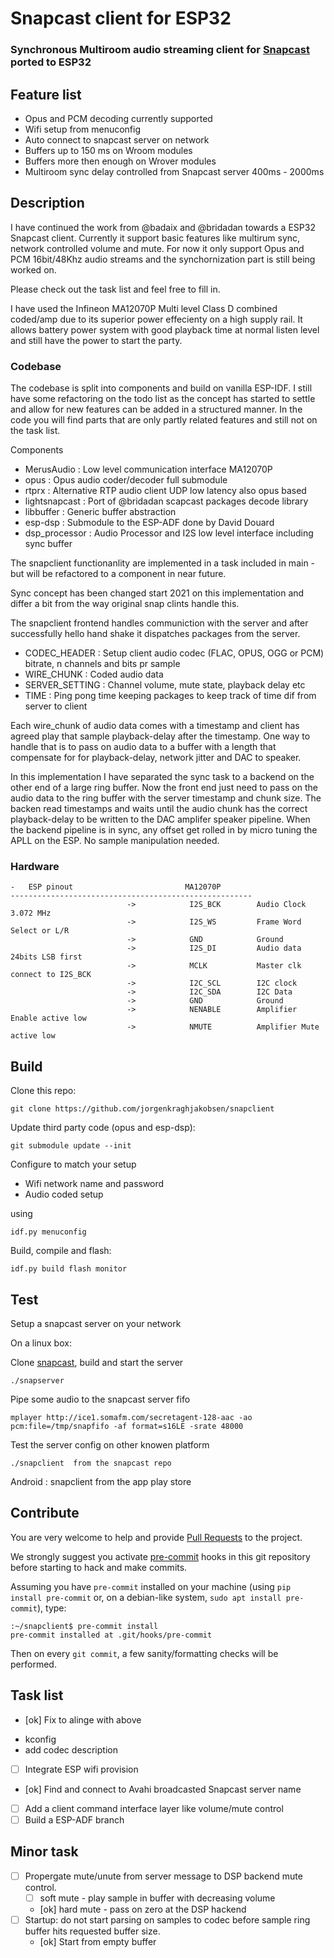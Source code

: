 # Snapcast client for ESP32

### Synchronous Multiroom audio streaming client for [Snapcast](https://github.com/badaix/snapcast) ported to ESP32

## Feature list
- Opus and PCM decoding currently supported
- Wifi setup from menuconfig
- Auto connect to snapcast server on network
- Buffers up to 150 ms on Wroom modules
- Buffers more then enough on Wrover modules
- Multiroom sync delay controlled from Snapcast server 400ms - 2000ms

## Description
I have continued the work from @badaix and @bridadan towards a ESP32 Snapcast
client. Currently it support basic features like multirum sync, network
controlled volume and mute. For now it only support Opus and PCM 16bit/48Khz
audio streams and the synchornization part is still being worked on.

Please check out the task list and feel free to fill in.

I have used the Infineon MA12070P Multi level Class D combined coded/amp due to
its superior power effecienty on a high supply rail. It allows battery power
system with good playback time at normal listen level and still have the power
to start the party.

### Codebase

The codebase is split into components and build on vanilla ESP-IDF. I still
have some refactoring on the todo list as the concept has started to settle and
allow for new features can be added in a structured manner. In the code you
will find parts that are only partly related features and still not on the task
list.

Components
 - MerusAudio : Low level communication interface MA12070P
 - opus : Opus audio coder/decoder full submodule
 - rtprx : Alternative RTP audio client UDP low latency also opus based
 - lightsnapcast : Port of @bridadan scapcast packages decode library
 - libbuffer : Generic buffer abstraction
 - esp-dsp : Submodule to the ESP-ADF done by David Douard
 - dsp_processor : Audio Processor and I2S low level interface including sync
   buffer

The snapclient functionanlity are implemented in a task included in main - but
will be refactored to a component in near future.

Sync concept has been changed start 2021 on this implementation and differ a
bit from the way original snap clints handle this.

The snapclient frontend handles communiction with the server and after
successfully hello hand shake it dispatches packages from the server.

 - CODEC_HEADER : Setup client audio codec (FLAC, OPUS, OGG or PCM) bitrate, n
   channels and bits pr sample
 - WIRE_CHUNK : Coded audio data
 - SERVER_SETTING : Channel volume, mute state, playback delay etc
 - TIME : Ping pong time keeping packages to keep track of time dif from server
   to client

Each wire_chunk of audio data comes with a timestamp and client has agreed play
that sample playback-delay after the timestamp. One way to handle that is to
pass on audio data to a buffer with a length that compensate for for
playback-delay, network jitter and DAC to speaker.

In this implementation I have separated the sync task to a backend on the other
end of a large ring buffer. Now the front end just need to pass on the audio
data to the ring buffer with the server timestamp and chunk size. The backen
read timestamps and waits until the audio chunk has the correct playback-delay
to be written to the DAC amplifer speaker pipeline. When the backend pipeline
is in sync, any offset get rolled in by micro tuning the APLL on the ESP. No
sample manipulation needed.


### Hardware
    -   ESP pinout                         MA12070P
    ------------------------------------------------------
                              ->            I2S_BCK        Audio Clock 3.072 MHz
                              ->            I2S_WS         Frame Word Select or L/R
                              ->            GND            Ground
                              ->            I2S_DI         Audio data 24bits LSB first
                              ->            MCLK           Master clk connect to I2S_BCK
                              ->            I2C_SCL        I2C clock
                              ->            I2C_SDA        I2C Data
                              ->            GND            Ground
                              ->            NENABLE        Amplifier Enable active low
                              ->            NMUTE          Amplifier Mute active low


## Build

Clone this repo:

    git clone https://github.com/jorgenkraghjakobsen/snapclient

Update third party code (opus and esp-dsp):

    git submodule update --init

Configure to match your setup
  - Wifi network name and password
  - Audio coded setup

using  

    idf.py menuconfig

Build, compile and flash:

    idf.py build flash monitor

## Test
Setup a snapcast server on your network

On a linux box:

Clone [snapcast](https://github.com/badaix/snapcast), build and start the server

    ./snapserver

Pipe some audio to the snapcast server fifo

    mplayer http://ice1.somafm.com/secretagent-128-aac -ao pcm:file=/tmp/snapfifo -af format=s16LE -srate 48000

Test the server config on other knowen platform

    ./snapclient  from the snapcast repo

Android : snapclient from the app play store

## Contribute

You are very welcome to help and provide [Pull
Requests](https://docs.github.com/en/github/collaborating-with-issues-and-pull-requests/about-pull-requests)
to the project.

We strongly suggest you activate [pre-commit](https://pre-commit.com) hooks in
this git repository before starting to hack and make commits.

Assuming you have `pre-commit` installed on your machine (using `pip install
pre-commit` or, on a debian-like system, `sudo apt install pre-commit`), type:

```
:~/snapclient$ pre-commit install
pre-commit installed at .git/hooks/pre-commit
```

Then on every `git commit`, a few sanity/formatting checks will be performed.


## Task list
- [ok] Fix to alinge with above
 * kconfig
 * add codec description
- [ ] Integrate ESP wifi provision
- [ok] Find and connect to Avahi broadcasted Snapcast server name
- [ ] Add a client command interface layer like volume/mute control
- [ ] Build a ESP-ADF branch

## Minor task
- [ ] Propergate mute/unute from server message to DSP backend mute control.
  - [ ] soft mute - play sample in buffer with decreasing volume
  - [ok] hard mute - pass on zero at the DSP hackend
- [ ] Startup: do not start parsing on samples to codec before sample ring buffer hits requested buffer size.
  - [ok] Start from empty buffer
